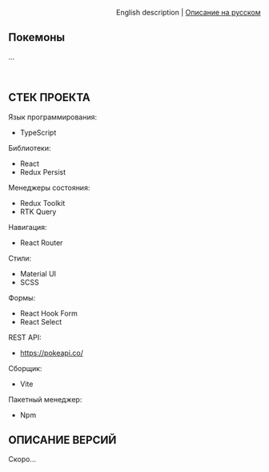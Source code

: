 <p align="right"> 
English description | <a href="README.md">Описание на русском </a> 
</p>


## Покемоны
...

<br>



## СТЕК ПРОЕКТА

Язык программирования:
* TypeScript

Библиотеки:
* React 
* Redux Persist

Менеджеры состояния:
* Redux Toolkit
* RTK Query

Навигация:
* React Router

Стили:
* Material UI
* SCSS

Формы:
* React Hook Form
* React Select

REST API:
* https://pokeapi.co/

Сборщик:
* Vite

Пакетный менеджер:
* Npm

## ОПИСАНИЕ ВЕРСИЙ
Скоро...